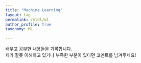 ```yaml
---
title: "Machine Learning"
layout: tag
permalink: /mldl/ml
author_profile: true
taxonomy: ML

---
```


배우고 공부한 내용들을 기록합니다.  
제가 잘못 이해하고 있거나 부족한 부분이 있다면 코멘트를 남겨주세요!
